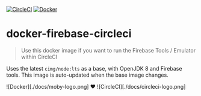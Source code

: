 [![CircleCI](https://circleci.com/gh/AlexHayton/docker-firebase-circleci.svg?style=shield)](https://circleci.com/gh/AlexHayton/docker-firebase-circleci)
[![Docker](https://img.shields.io/docker/cloud/automated/alexhayton/firebase-circleci)](https://img.shields.io/docker/cloud/automated/alexhayton/firebase-circleci)

# docker-firebase-circleci

> Use this docker image if you want to run the Firebase Tools / Emulator within CircleCI

Uses the latest `cimg/node:lts` as a base, with OpenJDK 8 and Firebase tools. This image is auto-updated when the base image changes.

![Docker][./docs/moby-logo.png]
❤️
![CircleCI][./docs/circleci-logo.png]